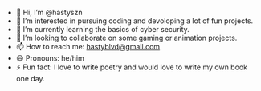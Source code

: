 - 👋 Hi, I’m @hastyszn
- 👀 I’m interested in pursuing coding and devoloping a lot of fun projects.
- 🌱 I’m currently learning the basics of cyber security.
- 💞️ I’m looking to collaborate on some gaming or animation projects.
- 📫 How to reach me: hastyblvd@gmail.com
- 😄 Pronouns: he/him
- ⚡ Fun fact: I love to write poetry and would love to write my own book one day. 

<!---
hastyszn/hastyszn is a ✨ special ✨ repository because its `README.md` (this file) appears on your GitHub profile.
You can click the Preview link to take a look at your changes.
--->
